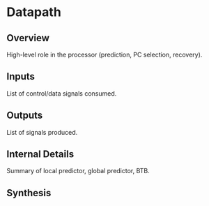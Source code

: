# Datapath

## Overview
High-level role in the processor (prediction, PC selection, recovery).

## Inputs
List of control/data signals consumed.

## Outputs
List of signals produced.

## Internal Details
Summary of local predictor, global predictor, BTB.

## Synthesis